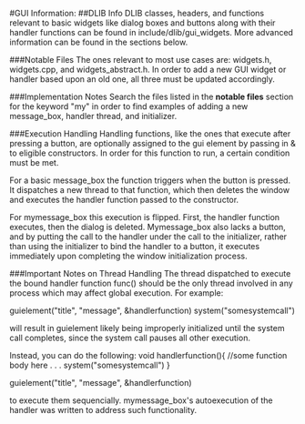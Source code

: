 #GUI Information:
##DLIB Info
DLIB classes, headers, and functions relevant to basic widgets like dialog boxes and buttons along with their handler functions can be found in include/dlib/gui\_widgets. More advanced information can be found in the sections below. 

###Notable Files 
The ones relevant to most use cases are: widgets.h, widgets.cpp, and widgets\_abstract.h. In order to add a new GUI widget or handler based upon an old one, all three must be updated accordingly.

###Implementation Notes
Search the files listed in the __notable files__ section for the keyword "my" in order to find examples of adding a new message\_box, handler thread, and initializer.

###Execution Handling
Handling functions, like the ones that execute after pressing a button, are optionally assigned to the gui element by passing in &<yourfunction> to eligible constructors. In order for this function to run, a certain condition must be met.

For a basic message\_box the function triggers when the button is pressed. It dispatches a new thread to that function, which then deletes the window and executes the handler function passed to the constructor.

For mymessage\_box this execution is flipped. First, the handler function executes, then the dialog is deleted. Mymessage\_box also lacks a button, and by putting the call to the handler under the call to the initializer, rather than using the initializer to bind the handler to a button, it executes immediately upon completing the window initialization process.

###Important Notes on Thread Handling
The thread dispatched to execute the bound handler function func() should be the only thread involved in any process which may affect global execution. For example:

guielement("title", "message", &handlerfunction)
system("somesystemcall")

will result in guielement likely being improperly initialized until the system call completes, since the system call pauses all other execution. 

Instead, you can do the following:
void handlerfunction(){
//some function body here
.
.
.
system("somesystemcall")
}

guielement("title", "message", &handlerfunction)

to execute them sequencially. mymessage\_box's autoexecution of the handler was written to address such functionality.
